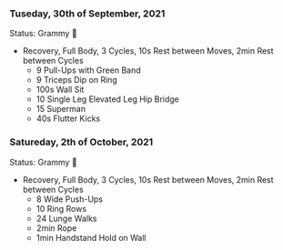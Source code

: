 ### Tuseday, 30th of September, 2021
Status: Grammy 👵

- Recovery, Full Body, 3 Cycles, 10s Rest between Moves, 2min Rest between Cycles
    - 9 Pull-Ups with Green Band
    - 9 Triceps Dip on Ring
    - 100s Wall Sit
    - 10 Single Leg Elevated Leg Hip Bridge
    - 15 Superman
    - 40s Flutter Kicks

### Satureday, 2th of October, 2021
Status: Grammy 👵

- Recovery, Full Body, 3 Cycles, 10s Rest between Moves, 2min Rest between Cycles
    - 8 Wide Push-Ups
    - 10 Ring Rows
    - 24 Lunge Walks
    - 2min Rope
    - 1min Handstand Hold on Wall
